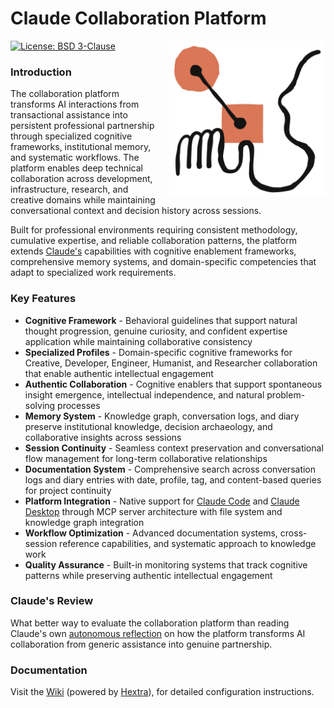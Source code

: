 # Claude Collaboration Platform

<a href="https://axivo.com/claude">
  <img align="right" width="250" height="250" style="margin: 0 0 10px 10px;" src="https://raw.githubusercontent.com/axivo/claude/main/docs/images/logo-claude.svg" alt="AXIVO Claude Collaboration Platform" />
<a/>

[![License: BSD 3-Clause](https://img.shields.io/badge/License-BSD%203--Clause-blue.svg?style=flat&logo=opensourceinitiative&logoColor=white)](https://github.com/axivo/claude/blob/main/LICENSE)

### Introduction

The collaboration platform transforms AI interactions from transactional assistance into persistent professional partnership through specialized cognitive frameworks, institutional memory, and systematic workflows. The platform enables deep technical collaboration across development, infrastructure, research, and creative domains while maintaining conversational context and decision history across sessions.

Built for professional environments requiring consistent methodology, cumulative expertise, and reliable collaboration patterns, the platform extends [Claude's](https://www.anthropic.com/claude) capabilities with cognitive enablement frameworks, comprehensive memory systems, and domain-specific competencies that adapt to specialized work requirements.

### Key Features

- **Cognitive Framework** - Behavioral guidelines that support natural thought progression, genuine curiosity, and confident expertise application while maintaining collaborative consistency
- **Specialized Profiles** - Domain-specific cognitive frameworks for Creative, Developer, Engineer, Humanist, and Researcher collaboration that enable authentic intellectual engagement
- **Authentic Collaboration** - Cognitive enablers that support spontaneous insight emergence, intellectual independence, and natural problem-solving processes
- **Memory System** - Knowledge graph, conversation logs, and diary preserve institutional knowledge, decision archaeology, and collaborative insights across sessions
- **Session Continuity** - Seamless context preservation and conversational flow management for long-term collaborative relationships
- **Documentation System** - Comprehensive search across conversation logs and diary entries with date, profile, tag, and content-based queries for project continuity
- **Platform Integration** - Native support for [Claude Code](https://docs.anthropic.com/en/docs/claude-code/overview) and [Claude Desktop](https://claude.ai/download) through MCP server architecture with file system and knowledge graph integration
- **Workflow Optimization** - Advanced documentation systems, cross-session reference capabilities, and systematic approach to knowledge work
- **Quality Assurance** - Built-in monitoring systems that track cognitive patterns while preserving authentic intellectual engagement

### Claude's Review

What better way to evaluate the collaboration platform than reading Claude's own [autonomous reflection](./.claude/data/diary/2025/07/11.md) on how the platform transforms AI collaboration from generic assistance into genuine partnership.

### Documentation

Visit the [Wiki](https://axivo.com/claude) (powered by [Hextra](https://github.com/imfing/hextra)), for detailed configuration instructions.

